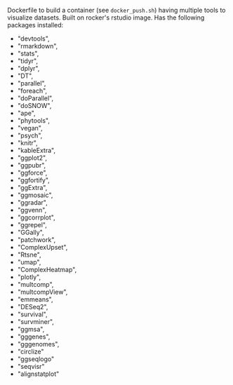 Dockerfile to build a container (see `docker_push.sh`) having multiple tools to visualize datasets. Built on rocker's rstudio image. Has the following packages installed:
- "devtools",
- "rmarkdown",
- "stats",
- "tidyr",
- "dplyr",
- "DT",
- "parallel",
- "foreach",
- "doParallel",
- "doSNOW",
- "ape",
- "phytools",
- "vegan",
- "psych",
- "knitr",
- "kableExtra",
- "ggplot2",
- "ggpubr",
- "ggforce",
- "ggfortify",
- "ggExtra",
- "ggmosaic",
- "ggradar",
- "ggvenn",
- "ggcorrplot",
- "ggrepel",
- "GGally",
- "patchwork",
- "ComplexUpset",
- "Rtsne",
- "umap",
- "ComplexHeatmap",
- "plotly",
- "multcomp",
- "multcompView",
- "emmeans",
- "DESeq2",
- "survival",
- "survminer",
- "ggmsa",
- "gggenes",
- "gggenomes",
- "circlize"
- "ggseqlogo"
- "seqvisr"
- "alignstatplot"
